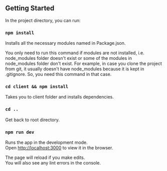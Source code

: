 ## Getting Started

In the project directory, you can run:
### `npm install`
Installs all the necessary modules named in Package.json. 

You only need to run this command if modules are not installed, i.e. node_modules folder doesn't exist or some of the modules in node_modules folder don't exist. For example, in case you clone the project from git, it usually doesn't have node_modules because it is kept in .gitignore. So, you need this command in that case.

### `cd client && npm install`

Takes you to client folder and installs dependencies.

### `cd ..`

Get back to root directory.

### `npm run dev`

Runs the app in the development mode.<br>
Open [http://localhost:3000](http://localhost:3000) to view it in the browser.

The page will reload if you make edits.<br>
You will also see any lint errors in the console.
